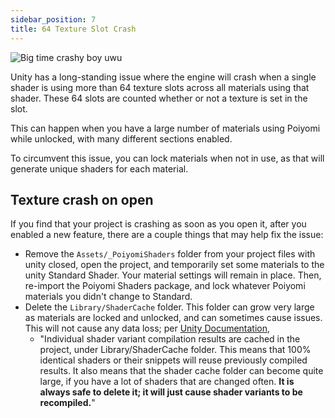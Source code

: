 ```yaml
---
sidebar_position: 7
title: 64 Texture Slot Crash
--- 
```


![Big time crashy boy uwu](/img/general/unity_crash.png)

Unity has a long-standing issue where the engine will crash when a single shader is using more than 64 texture slots across all materials using that shader. These 64 slots are counted whether or not a texture is set in the slot.

This can happen when you have a large number of materials using Poiyomi while unlocked, with many different sections enabled.

To circumvent this issue, you can lock materials when not in use, as that will generate unique shaders for each material.

## Texture crash on open

If you find that your project is crashing as soon as you open it, after you enabled a new feature, there are a couple things that may help fix the issue:

- Remove the `Assets/_PoiyomiShaders` folder from your project files with unity closed, open the project, and temporarily set some materials to the unity Standard Shader. Your material settings will remain in place. Then, re-import the Poiyomi Shaders package, and lock whatever Poiyomi materials you didn't change to Standard.
- Delete the `Library/ShaderCache` folder. This folder can grow very large as materials are locked and unlocked, and can sometimes cause issues. This will not cause any data loss; per [Unity Documentation](https://docs.unity3d.com/2019.3/Documentation/Manual/class-Shader.html), 
  - "Individual shader variant compilation results are cached in the project, under Library/ShaderCache folder. This means that 100% identical shaders or their snippets will reuse previously compiled results. It also means that the shader cache folder can become quite large, if you have a lot of shaders that are changed often. **It is always safe to delete it; it will just cause shader variants to be recompiled.**"
